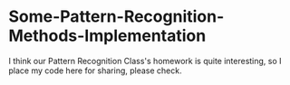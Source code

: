 # Some-Pattern-Recognition-Methods-Implementation
I think our Pattern Recognition Class's homework is quite interesting, so I place my code here for sharing, please check.

